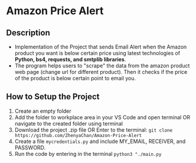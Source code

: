 # Amazon Price Alert

## Description
- Implementation of the Project that sends Email Alert when the Amazon product you want is below certain price using latest technologies of <strong>Python, bs4, requests, and smtplib libraries</strong>.
- The program helps users to "scrape" the data from the amazon product web page (change url for different product). Then it checks if the price of the product is below certain point to email you.

## How to Setup the Project
1. Create an empty folder
2. Add the folder to workplace area in your VS Code and open terminal OR navigate to the created folder using terminal
3. Download the project .zip file OR Enter to the terminal:
   `git clone https://github.com/ZhenyaChan/Amazon-Price-Alert`
4. Create a file `mycredentials.py` and include MY_EMAIL, RECEIVER, and PASSWORD.
5. Run the code by entering in the terminal `python3 "./main.py`